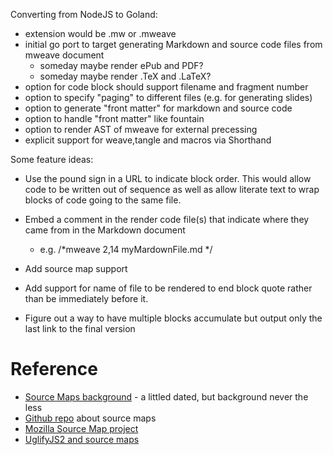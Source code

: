 
Converting from NodeJS to Goland:

+ extension would be .mw or .mweave
+ initial go port to target generating Markdown and source code files from mweave document
    + someday maybe render ePub and PDF?
    + someday maybe render .TeX and .LaTeX?
+ option for code block should support filename and fragment number
+ option to specify "paging" to different files (e.g. for generating slides)
+ option to generate "front matter" for markdown and source code
+ option to handle "front matter" like fountain
+ option to render AST of mweave for external precessing
+ explicit support for weave,tangle and macros via Shorthand


Some feature ideas:

+ Use the pound sign in a URL to indicate block order. This would allow code to be written out of sequence as well as allow literate text to wrap blocks of code going to the same file.
+ Embed a comment in the render code file(s) that indicate where they came from in the Markdown document
    - e.g. /\*mweave 2,14 myMardownFile.md \*/

+ Add source map support
+ Add support for name of file to be rendered to end block quote rather than be immediately before it.
+ Figure out a way to have multiple blocks accumulate but output only the last link to the final version

# Reference

+ [Source Maps background](http://www.html5rocks.com/en/tutorials/developertools/sourcemaps/) - a littled dated, but background never the less
+ [Github repo](https://github.com/ryanseddon/source-map/wiki/Source-maps%3A-languages,-tools-and-other-info) about source maps
+ [Mozilla Source Map project](https://github.com/mozilla/source-map/)
+ [UglifyJS2 and source maps](https://github.com/mishoo/UglifyJS2)

